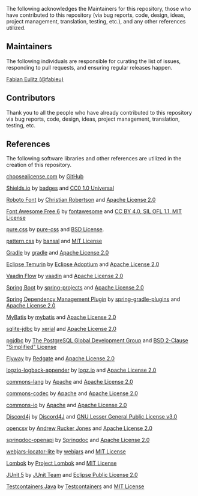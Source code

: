 The following acknowledges the Maintainers for this repository, those who have contributed to this repository (via bug
reports, code, design, ideas, project management, translation, testing, etc.), and any other references utilized.

## Maintainers

The following individuals are responsible for curating the list of issues, responding to pull requests, and ensuring
regular releases happen.

[Fabian Eulitz (@fabieu)](https://github.com/fabieu)

## Contributors

Thank you to all the people who have already contributed to this repository via bug reports, code, design, ideas,
project management, translation, testing, etc.

## References

The following software libraries and other references are utilized in the creation of this repository.

[choosealicense.com](https://choosealicense.com/) by [GitHub](https://github.com/)

[Shields.io](https://shields.io/) by [badges](https://github.com/badges)
and [CC0 1.0 Universal](https://github.com/badges/shields/blob/master/LICENSE)

[Roboto Font](https://github.com/googlefonts/roboto) by [Christian Robertson](https://github.com/christianrobertson)
and [Apache License 2.0](https://github.com/googlefonts/roboto/blob/main/LICENSE)

[Font Awesome Free 6](https://fontawesome.com/) by [fontawesome](https://fontawesome.com)
and [CC BY 4.0, SIL OFL 1.1, MIT License](https://fontawesome.com/license/free)

[pure.css](https://purecss.io/) by [pure-css](https://github.com/pure-css/)
and [BSD License](https://github.com/pure-css/pure/blob/master/LICENSE).

[pattern.css](https://bansal.io/pattern-css) by [bansal](https://github.com/bansal)
and [MIT License](https://github.com/bansal/pattern.css)

[Gradle](https://gradle.org/) by [gradle](https://github.com/gradle)
and [Apache License 2.0](https://github.com/gradle/gradle/blob/master/LICENSE)

[Eclipse Temurin](https://adoptium.net/de/temurin/) by [Eclipse Adoptium](https://github.com/adoptium)
and [Apache License 2.0](https://github.com/adoptium/temurin-build/blob/master/LICENSE)

[Vaadin Flow](https://vaadin.com/) by [vaadin](https://github.com/vaadin)
and [Apache License 2.0](https://github.com/vaadin/flow/blob/main/LICENSE)

[Spring Boot](https://spring.io/projects/spring-boot) by [spring-projects](https://github.com/spring-projects)
and [Apache License 2.0](https://github.com/spring-projects/spring-boot/blob/main/LICENSE.txt)

[Spring Dependency Management Plugin](https://github.com/spring-gradle-plugins/dependency-management-plugin)
by [spring-gradle-plugins](https://github.com/spring-gradle-plugins) and [Apache License 2.0]()

[MyBatis](https://github.com/mybatis/spring-boot-starter) by [mybatis](https://github.com/mybatis)
and [Apache License 2.0](https://github.com/mybatis/spring-boot-starter/blob/master/LICENSE)

[sqlite-jdbc](https://github.com/xerial/sqlite-jdbc) by [xerial](https://github.com/xerial)
and [Apache License 2.0](https://github.com/xerial/sqlite-jdbc/blob/master/LICENSE)

[pgjdbc](https://github.com/pgjdbc/pgjdbc) by [The PostgreSQL Global Development Group](http://jdbc.postgresql.org)
and [BSD 2-Clause "Simplified" License](https://github.com/pgjdbc/pgjdbc/blob/master/LICENSE)

[Flyway](https://flywaydb.org/) by [Redgate](https://www.red-gate.com)
and [Apache License 2.0](https://github.com/flyway/flyway/blob/main/LICENSE.md)

[logzio-logback-appender](https://github.com/logzio/logzio-logback-appender) by [logz.io](https://logz.io/)
and [Apache License 2.0](https://github.com/logzio/logzio-logback-appender/blob/master/LICENSE)

[commons-lang](https://github.com/apache/commons-lang) by [Apache](https://apache.org/)
and [Apache License 2.0](https://github.com/apache/commons-lang/blob/master/LICENSE.txt)

[commons-codec](https://github.com/apache/commons-codec) by [Apache](https://apache.org/)
and [Apache License 2.0](https://github.com/apache/commons-codec/blob/master/LICENSE.txt)

[commons-io](https://github.com/apache/commons-io) by [Apache](https://apache.org/)
and [Apache License 2.0](https://github.com/apache/commons-io/blob/master/LICENSE.txt)

[Discord4j](https://github.com/Discord4J/Discord4J) by [Discord4J](https://github.com/Discord4J)
and [GNU Lesser General Public License v3.0](https://github.com/Discord4J/Discord4J/blob/master/LICENSE.txt)

[opencsv](https://opencsv.sourceforge.net/scm.html)
by [Andrew Rucker Jones](https://sourceforge.net/u/aruckerjones/profile/)
and [Apache License 2.0](https://sourceforge.net/p/opencsv/source/ci/master/tree/LICENSE)

[springdoc-openapi](https://github.com/springdoc/springdoc-openapi) by [Springdoc](https://springdoc.org/)
and [Apache License 2.0](https://github.com/springdoc/springdoc-openapi/blob/main/LICENSE)

[webjars-locator-lite](https://github.com/webjars/webjars-locator-lite) by [webjars](https://github.com/webjars)
and [MIT License](https://github.com/webjars/webjars-locator-lite/blob/main/LICENSE.md)

[Lombok](https://github.com/projectlombok/lombok) by [Project Lombok](https://projectlombok.org/)
and [MIT License](https://github.com/projectlombok/lombok/blob/master/LICENSE)

[JUnit 5](https://github.com/junit-team/junit5) by [JUnit Team](https://junit.org/junit5/)
and [Eclipse Public License 2.0](https://github.com/junit-team/junit5/blob/main/LICENSE.md)

[Testcontainers Java](https://github.com/testcontainers/testcontainers-java)
by [Testcontainers](https://www.testcontainers.org/)
and [MIT License](https://github.com/testcontainers/testcontainers-java/blob/main/LICENSE)